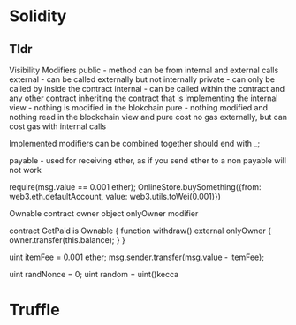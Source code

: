 # Solidity

## Tldr

Visibility Modifiers
public - method can be from internal and external calls
external - can be called externally but not internally
private - can only be called by inside the contract
internal - can be called within the contract and any other contract inheriting the contract that is implementing the internal
view - nothing is modified in the blokchain
pure - nothing modified and nothing read in the blockchain
view and pure cost no gas externally, but can cost gas with internal calls

Implemented modifiers
can be combined together
should end with _; 

payable - used for receiving ether, as if you send ether to a non payable will not work

require(msg.value == 0.001 ether);
OnlineStore.buySomething({from: web3.eth.defaultAccount, value: web3.utils.toWei(0.001)})

Ownable contract
owner object
onlyOwner modifier

contract GetPaid is Ownable {
  function withdraw() external onlyOwner {
    owner.transfer(this.balance);
  }
}

uint itemFee = 0.001 ether;
msg.sender.transfer(msg.value - itemFee);

uint randNonce = 0;
uint random = uint()kecca
# Truffle